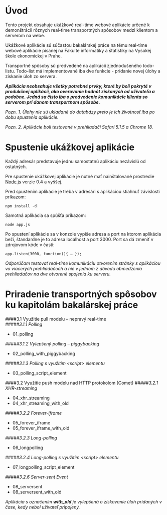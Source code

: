 # Úvod

Tento projekt obsahuje ukážkové real-time webové aplikácie určené k demonštrácii rôznych real-time transportných spôsobov medzi klientom a serverom na webe. 

Ukážkové aplikácie sú súčasťou bakalárskej práce na tému real-time webové aplikácie písanej na Fakulte informatiky a štatistiky na Vysokej škole ekonomickej v Prahe.

Transportné spôsoby sú predvedené na aplikácii zjednodušeného todo-listu. Todo-list má implementované iba dve funkcie - pridanie novej úlohy a získanie úloh zo servera.

***Aplikácia neobsahuje všetky potrebné prvky, ktoré by boli pokryté v produkčnej aplikácii, ako overovanie hodnôt získaných od užívateľa a podobne. Jedná sa čisto iba o predvedenie komunikácie klienta so serverom pri danom transportnom spôsobe.***

*Pozn. 1. Úlohy nie sú ukladané do databázy preto je ich životnosť iba po dobu spustenia aplikácie.*

*Pozn. 2. Aplikácie boli testované v prehliadači Safari 5.1.5 a Chrome 18.*

# Spustenie ukážkovej aplikácie
Každý adresár predstavuje jednu samostatnú aplikáciu nezávislú od ostatných.

Pre spustenie ukážkovej aplikácie je nutné mať nainštalované prostredie [Node.js](http://nodejs.org/) verzie 0.4 a vyššej.

Pred spustením aplikácie je treba v adresári s aplikáciou stiahnuť závislosti príkazom:

	npm install -d

Samotná aplikácia sa spúšťa príkazom:

	node app.js

Po spustení aplikácie sa v konzole vypíše adresa a port na ktorom aplikácia beží, štandardne je to adresa localhost a port 3000. Port sa dá zmeniť v zdrojovom kóde v časti:

	app.listen(3000, function(){ … });

*Odporúčam testovať real-time komunikáciu otvorením stránky s aplikáciou vo viacerých prehliadačoch a nie v jednom z dôvodu obmedzenia prehliadačov na dve otvorené spojenia ku serveru.*

# Priradenie transportných spôsobov ku kapitolám bakalárskej práce

####3.1	Využitie pull modelu – nepravý real-time  
#####_3.1.1 Polling_
* 01_polling

#####_3.1.2 Vylepšený polling – piggybacking_
* 02_polling_with_piggybacking  

#####_3.1.3 Polling s využitím &lt;script&gt; elementu_
* 03_polling_script_element

####3.2 Využitie push modelu nad HTTP protokolom (Comet)
#####_3.2.1 XHR-streaming_
* 04_xhr_streaming
* 04_xhr_streaming_with_old

#####_3.2.2 Forever-iframe_
* 05_forever_iframe
* 05_forever_iframe_with_old

#####_3.2.3 Long-polling_
* 06_longpolling

#####_3.2.4 Long-polling s využitím &lt;script&gt; elementu_
* 07_longpolling_script_element

#####_3.2.6 Server-sent Event_
* 08_serversent
* 08_serversent_with_old

_Aplikácia s označením **with_old** je vylepšená o získavanie úloh pridaných v čase, kedy nebol užívateľ pripojený._